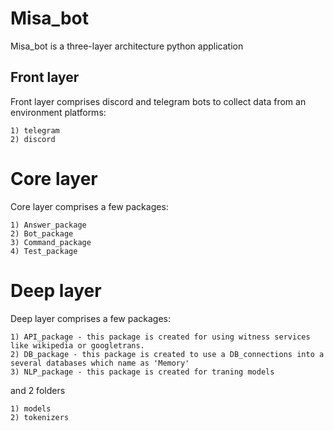 # Misa_bot

Misa_bot is a three-layer architecture python application

  ## Front layer

  Front layer comprises discord and telegram bots to collect data from an environment platforms:
  
    1) telegram
    2) discord
    
  # Core layer

  Core layer comprises a few packages:
  
    1) Answer_package
    2) Bot_package
    3) Command_package
    4) Test_package

  # Deep layer

  Deep layer comprises a few packages:
  
    1) API_package - this package is created for using witness services like wikipedia or googletrans.
    2) DB_package - this package is created to use a DB_connections into a several databases which name as 'Memory'
    3) NLP_package - this package is created for traning models 

  and 2 folders
  
    1) models
    2) tokenizers
  
